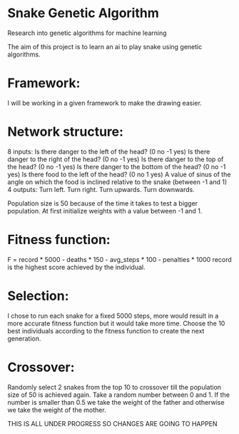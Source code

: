 # Snake Genetic Algorithm
Research into genetic algorithms for machine learning

The aim of this project is to learn an ai to play snake using genetic algorithms.

# Framework:
  I will be working in a given framework to make the drawing easier.

# Network structure:
  8 inputs: 
    Is there danger to the left of the head?	(0 no -1 yes)
    Is there danger to the right of the head?	(0 no -1 yes)
    Is there danger to the top of the head?	(0 no -1 yes)
    Is there danger to the bottom of the head?	(0 no -1 yes)
    Is there food to the left of the head? 		(0 no 1 yes)
    A value of sinus of the angle on which the food is inclined relative to the snake (between -1 and 1)
  4 outputs:
    Turn left.
    Turn right.
    Turn upwards.
    Turn downwards.

Population size is 50 because of the time it takes to test a bigger population.
At first initialize weights with a value between -1 and 1.

# Fitness function:
  F = record * 5000 - deaths * 150 - avg_steps * 100 - penalties * 1000
  record is the highest score achieved by the individual.

# Selection:
  I chose to run each snake for a fixed 5000 steps, more would result in a more accurate fitness function but it would take more time.
  Choose the 10 best individuals according to the fitness function to create the next generation.

# Crossover:
  Randomly select 2 snakes from the top 10 to crossover till the population size of 50 is achieved again.
  Take a random number between 0 and 1. If the number is smaller than 0.5 we take the weight of the father and otherwise we take the weight of the mother.

THIS IS ALL UNDER PROGRESS SO CHANGES ARE GOING TO HAPPEN
